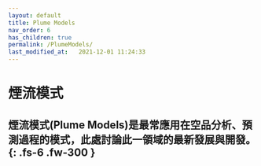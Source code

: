 ```yaml
---
layout: default
title: Plume Models
nav_order: 6
has_children: true
permalink: /PlumeModels/
last_modified_at:   2021-12-01 11:24:33
---
```


# 煙流模式

煙流模式(Plume Models)是最常應用在空品分析、預測過程的模式，此處討論此一領域的最新發展與開發。
{: .fs-6 .fw-300 }
---


